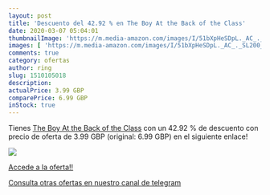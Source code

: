 ```yaml
---
layout: post
title: 'Descuento del 42.92 % en The Boy At the Back of the Class'
date: 2020-03-07 05:04:01
thumbnailImage: 'https://m.media-amazon.com/images/I/51bXpHeSDpL._AC_._SL200_.jpg'
images: [ 'https://m.media-amazon.com/images/I/51bXpHeSDpL._AC_._SL200_.jpg' ]
comments: true
category: ofertas
author: ring
slug: 1510105018
description:
actualPrice: 3.99 GBP
comparePrice: 6.99 GBP
inStock: true
---
```


Tienes [The Boy At the Back of the Class](https://www.amazon.com/dp/1510105018/?tag=redken08-20) con un 42.92 % de descuento con precio de oferta de 3.99 GBP (original: 6.99 GBP) en el siguiente enlace!

[![](https://m.media-amazon.com/images/I/51bXpHeSDpL._AC_._SL200_.jpg)](https://www.amazon.com/dp/1510105018/?tag=redken08-20)

[Accede a la oferta!!](https://www.amazon.com/dp/1510105018/?tag=redken08-20)

[Consulta otras ofertas en nuestro canal de telegram](https://t.me/s/ofertas25)
